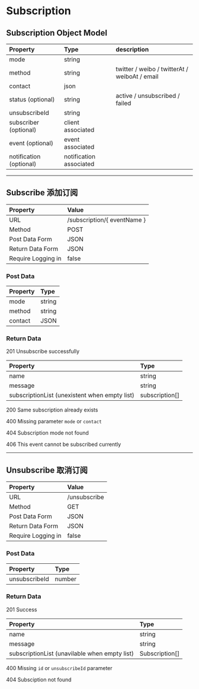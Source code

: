# Subscription

## Subscription Object Model
| Property | Type | description |
|:---------|:-----|:------------|
| mode | string |
| method | string | twitter / weibo / twitterAt / weiboAt / email |
| contact | json |
| status (optional) | string | active / unsubscribed / failed |
| unsubscribeId | string |
| subscriber (optional) | client associated |
| event (optional) | event associated |
| notification (optional) | notification associated |

---

## Subscribe 添加订阅

| Property | Value |
|:---------|:------|
| URL | /subscription/{ eventName } |
| Method | POST |
| Post Data Form | JSON |
| Return Data Form | JSON |
| Require Logging in | false |

### Post Data

| Property | Type |
|:---------|:-----|
| mode | string |
| method | string |
| contact | JSON |

### Return Data

201 Unsubscribe successfully

| Property | Type |
|:---------|:-----|
| name | string |
| message | string |
| subscriptionList (unexistent when empty list) | subscription[] |

200 Same subscription already exists

400 Missing parameter `mode` or `contact`

404 Subscription mode not found

406 This event cannot be subscribed currently 

---

## Unsubscribe 取消订阅

| Property | Value |
|:---------|:------|
| URL | /unsubscribe |
| Method | GET |
| Post Data Form | JSON |
| Return Data Form | JSON |
| Require Logging in | false |

### Post Data

| Property | Type |
|:---------|:-----|
| unsubscribeId | number |

### Return Data

201 Success

| Property | Type |
|:---------|:-----|
| name | string |
| message | string |
| subscriptionList (unavilable when empty list) | Subscription[] |

400 Missing `id` or `unsubscribeId` parameter

404 Subsciption not found
